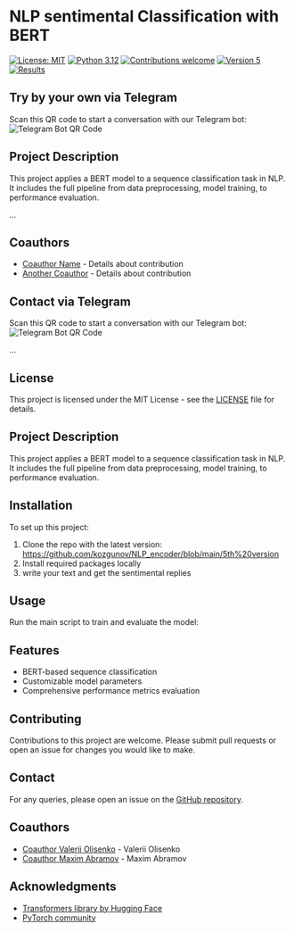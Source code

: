 # NLP sentimental Classification with BERT


[![License: MIT](https://img.shields.io/badge/License-MIT-yellow.svg)](https://opensource.org/licenses/MIT)
[![Python 3.12](https://img.shields.io/badge/python-3.12-blue.svg)](https://www.python.org/downloads/release/python-3120/)
[![Contributions welcome](https://img.shields.io/badge/contributions-welcome-orange.svg)](https://github.com/yourusername/NLP-BERT-Sequence-Classification/pulls)
[![Version 5](https://img.shields.io/github/v/release/yourusername/NLP-BERT-Sequence-Classification)](https://github.com/kozgunov/NLP_encoder/blob/main/5th%20version)
[![Results](https://img.shields.io/badge/view-results-blue.svg)](link-to-your-results)


## Try by your own via Telegram
Scan this QR code to start a conversation with our Telegram bot:
![Telegram Bot QR Code](path-to-qr-code-image-in-your-repository)


## Project Description
This project applies a BERT model to a sequence classification task in NLP. It includes the full pipeline from data preprocessing, model training, to performance evaluation.

...

## Coauthors
- [Coauthor Name](https://github.com/coauthorusername) - Details about contribution
- [Another Coauthor](personal-website-link) - Details about contribution

## Contact via Telegram
Scan this QR code to start a conversation with our Telegram bot:
![Telegram Bot QR Code](path-to-qr-code-image-in-your-repository)

...






## License
This project is licensed under the MIT License - see the [LICENSE](LICENSE) file for details.

## Project Description
This project applies a BERT model to a sequence classification task in NLP. It includes the full pipeline from data preprocessing, model training, to performance evaluation.

## Installation
To set up this project:
1. Clone the repo with the latest version: https://github.com/kozgunov/NLP_encoder/blob/main/5th%20version
2. Install required packages locally
3. write your text and get the sentimental replies

## Usage
Run the main script to train and evaluate the model:



## Features
- BERT-based sequence classification
- Customizable model parameters
- Comprehensive performance metrics evaluation

## Contributing
Contributions to this project are welcome. Please submit pull requests or open an issue for changes you would like to make.



## Contact
For any queries, please open an issue on the [GitHub repository](https://github.com/kozgunov/NLP_encoder/blob/main/5th%20version).

## Coauthors
- [Coauthor Valerii Olisenko](https://github.com/) - Valerii Olisenko 
- [Coauthor Maxim Abramov](https://github.com/) - Maxim Abramov

## Acknowledgments
- [Transformers library by Hugging Face](https://huggingface.co/transformers/)
- [PyTorch community](https://pytorch.org/)






